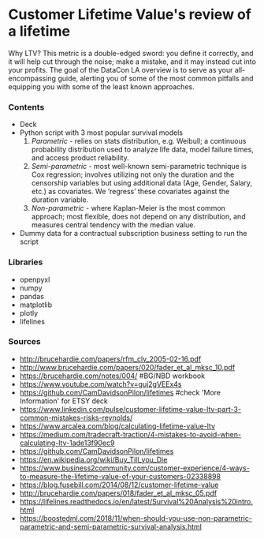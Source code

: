 
# Customer Lifetime Value's review of a lifetime

Why LTV? This metric is a double-edged sword: you define it correctly, and it will help cut through the noise; make a mistake, and it may instead cut into your profits. The goal of the DataCon LA overview is to serve as your all-encompassing guide, alerting you of some of the most common pitfalls and equipping you with some of the least known approaches.

### Contents
- Deck
- Python script with 3 most popular survival models
	1. *Parametric* - relies on stats distribution, e.g. Weibull; a continuous probability distribution used to analyze life data, model failure times, and access product reliability.
	2. *Semi-parametric* - most well-known semi-parametric technique is Cox regression; involves utilizing not only the duration and the censorship variables but using additional data (Age, Gender, Salary, etc.) as covariates. We ‘regress’ these covariates against the duration variable.  
	3. *Non-parametric* - where Kaplan-Meier is the most common approach; most flexible, does not depend on any distribution, and measures central tendency with the median value.
- Dummy data for a contractual subscription business setting to run the script

### Libraries
- openpyxl
- numpy
- pandas
- matplotlib
- plotly
- lifelines


### Sources
- http://brucehardie.com/papers/rfm_clv_2005-02-16.pdf
- http://www.brucehardie.com/papers/020/fader_et_al_mksc_10.pdf
- https://brucehardie.com/notes/004/ #BG/NBD workbook
- https://www.youtube.com/watch?v=guj2gVEEx4s 
- https://github.com/CamDavidsonPilon/lifetimes #check 'More Information' for ETSY deck
- https://www.linkedin.com/pulse/customer-lifetime-value-ltv-part-3-common-mistakes-risks-reynolds/
- https://www.arcalea.com/blog/calculating-lifetime-value-ltv
- https://medium.com/tradecraft-traction/4-mistakes-to-avoid-when-calculating-ltv-1ade13f90ec9
- https://github.com/CamDavidsonPilon/lifetimes
- https://en.wikipedia.org/wiki/Buy_Till_you_Die
- https://www.business2community.com/customer-experience/4-ways-to-measure-the-lifetime-value-of-your-customers-02338898
- https://blog.fusebill.com/2014/08/12/customer-lifetime-value
- http://brucehardie.com/papers/018/fader_et_al_mksc_05.pdf
- https://lifelines.readthedocs.io/en/latest/Survival%20Analysis%20intro.html
- https://boostedml.com/2018/11/when-should-you-use-non-parametric-parametric-and-semi-parametric-survival-analysis.html
